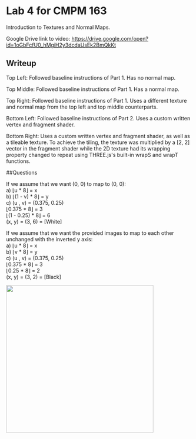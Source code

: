 # Lab 4 for CMPM 163
Introduction to Textures and Normal Maps.

Google Drive link to video:
https://drive.google.com/open?id=1oGbFcfU0_hMgiH2y3dcdaUsEk2BmQkKt

## Writeup

Top Left: Followed baseline instructions of Part 1. Has no normal map.

Top Middle: Followed baseline instructions of Part 1. Has a normal map.

Top Right: Followed baseline instructions of Part 1. Uses a different texture and normal map from the top left and top middle counterparts.

Bottom Left: Followed baseline instructions of Part 2. Uses a custom written vertex and fragment shader.

Bottom Right: Uses a custom written vertex and fragment shader, as well as a tileable texture. To achieve the tiling, the texture was multiplied by a [2, 2] vector in the fragment shader while the 2D texture had its wrapping property changed to repeat using THREE.js's built-in wrapS and wrapT functions.

##Questions

If we assume that we want (0, 0) to map to (0, 0):  
a) ⌊u * 8⌋ = x  
b) ⌊(1 - v) * 8⌋ = y  
c) (u , v) = (0.375, 0.25)  
⌊0.375 * 8⌋ = 3  
⌊(1 - 0.25) * 8⌋ = 6  
(x, y) = (3, 6) = [White]

If we assume that we want the provided images to map to each other unchanged with the inverted y axis:  
a) ⌊u * 8⌋ = x  
b) ⌊v * 8⌋ = y  
c) (u , v) = (0.375, 0.25)  
⌊0.375 * 8⌋ = 3  
⌊0.25 * 8⌋ = 2  
(x, y) = (3, 2) = [Black]

<img src="images/lab4demo.gif" width="400">
